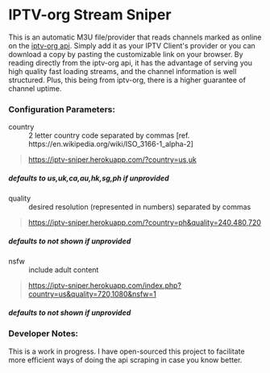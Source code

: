 # IPTV-org Stream Sniper

This is an automatic M3U file/provider that reads channels marked as online on the [iptv-org api](https://github.com/iptv-org/api). Simply add it as your IPTV Client's provider or you can download a copy by pasting the customizable link on your browser. By reading directly from the iptv-org api, it has the advantage of serving you high quality fast loading streams, and the channel information is well structured. Plus, this being from iptv-org, there is a higher guarantee of channel uptime.

### Configuration Parameters:
<dl>
  <dt>country</dt>
  <dd>2 letter country code separated by commas [ref. https://en.wikipedia.org/wiki/ISO_3166-1_alpha-2]</dd>

>https://iptv-sniper.herokuapp.com/?country=us,uk​

##### defaults to us,uk,ca,au,hk,sg,ph if unprovided​

  <dt>quality</dt>
  <dd>desired resolution (represented in numbers) separated by commas</dd>

>https://iptv-sniper.herokuapp.com/?country=ph&quality=240,480,720​

##### defaults to not shown if unprovided​

  <dt>nsfw</dt>
  <dd>include adult content</dd>

>https://iptv-sniper.herokuapp.com/index.php?country=us&quality=720,1080&nsfw=1​

##### defaults to not shown if unprovided​
</dl>

### Developer Notes:
This is a work in progress. I have open-sourced this project to facilitate more efficient ways of doing the api scraping in case you know better.